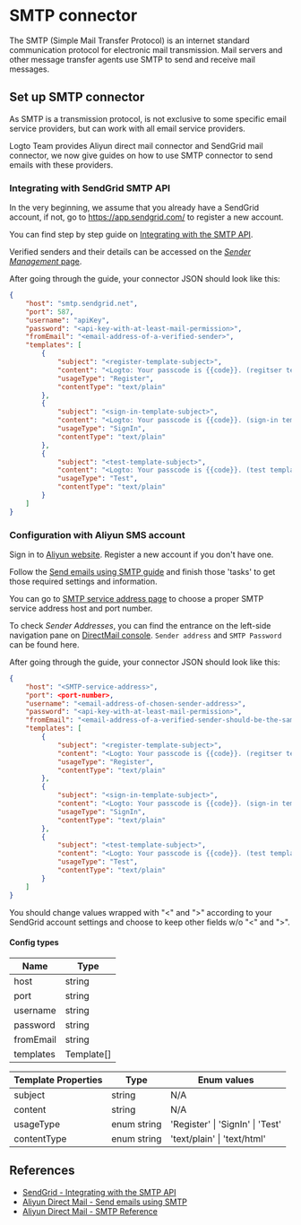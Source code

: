 # SMTP connector

The SMTP (Simple Mail Transfer Protocol) is an internet standard communication protocol for electronic mail transmission. Mail servers and other message transfer agents use SMTP to send and receive mail messages.

## Set up SMTP connector

As SMTP is a transmission protocol, is not exclusive to some specific email service providers, but can work with all email service providers.

Logto Team provides Aliyun direct mail connector and SendGrid mail connector, we now give guides on how to use SMTP connector to send emails with these providers.

### Integrating with SendGrid SMTP API

In the very beginning, we assume that you already have a SendGrid account, if not, go to https://app.sendgrid.com/ to register a new account.

You can find step by step guide on [Integrating with the SMTP API](https://docs.sendgrid.com/for-developers/sending-email/integrating-with-the-smtp-api).

Verified senders and their details can be accessed on the [_Sender Management_ page](https://mc.sendgrid.com/senders).

After going through the guide, your connector JSON should look like this:

```json
{
    "host": "smtp.sendgrid.net",
    "port": 587,
    "username": "apiKey",
    "password": "<api-key-with-at-least-mail-permission>",
    "fromEmail": "<email-address-of-a-verified-sender>",
    "templates": [
        {
            "subject": "<register-template-subject>",
            "content": "<Logto: Your passcode is {{code}}. (regitser template)>",
            "usageType": "Register",
            "contentType": "text/plain"
        },
        {
            "subject": "<sign-in-template-subject>",
            "content": "<Logto: Your passcode is {{code}}. (sign-in template)>",
            "usageType": "SignIn",
            "contentType": "text/plain"
        },
        {
            "subject": "<test-template-subject>",
            "content": "<Logto: Your passcode is {{code}}. (test template)>",
            "usageType": "Test",
            "contentType": "text/plain"
        }
    ]
}
```

### Configuration with Aliyun SMS account

Sign in to [Aliyun website](https://cn.aliyun.com/). Register a new account if you don't have one.

Follow the [Send emails using SMTP guide](https://www.alibabacloud.com/help/en/directmail/latest/send-emails-using-smtp) and finish those 'tasks' to get those required settings and information.

You can go to [SMTP service address page](https://www.alibabacloud.com/help/en/directmail/latest/smtp-service-address) to choose a proper SMTP service address host and port number.

To check _Sender Addresses_, you can find the entrance on the left-side navigation pane on [DirectMail console](https://dm.console.aliyun.com/). `Sender address` and `SMTP Password` can be found here.

After going through the guide, your connector JSON should look like this:

```json
{
    "host": "<SMTP-service-address>",
    "port": <port-number>,
    "username": "<email-address-of-chosen-sender-address>",
    "password": "<api-key-with-at-least-mail-permission>",
    "fromEmail": "<email-address-of-a-verified-sender-should-be-the-same-as-`username`>",
    "templates": [
        {
            "subject": "<register-template-subject>",
            "content": "<Logto: Your passcode is {{code}}. (regitser template)>",
            "usageType": "Register",
            "contentType": "text/plain"
        },
        {
            "subject": "<sign-in-template-subject>",
            "content": "<Logto: Your passcode is {{code}}. (sign-in template)>",
            "usageType": "SignIn",
            "contentType": "text/plain"
        },
        {
            "subject": "<test-template-subject>",
            "content": "<Logto: Your passcode is {{code}}. (test template)>",
            "usageType": "Test",
            "contentType": "text/plain"
        }
    ]
}
```

You should change values wrapped with "<" and ">" according to your SendGrid account settings and choose to keep other fields w/o "<" and ">".

#### Config types

| Name      | Type       |
|-----------|------------|
| host      | string     |
| port      | string     |
| username  | string     |
| password  | string     |
| fromEmail | string     |
| templates | Template[] |

| Template Properties | Type        | Enum values                      |
|---------------------|-------------|----------------------------------|
| subject             | string      | N/A                              |
| content             | string      | N/A                              |
| usageType           | enum string | 'Register' \| 'SignIn' \| 'Test' |
| contentType         | enum string | 'text/plain' \| 'text/html'      |

## References

- [SendGrid - Integrating with the SMTP API](https://docs.sendgrid.com/for-developers/sending-email/integrating-with-the-smtp-api)
- [Aliyun Direct Mail - Send emails using SMTP](https://www.alibabacloud.com/help/en/directmail/latest/send-emails-using-smtp)
- [Aliyun Direct Mail - SMTP Reference](https://www.alibabacloud.com/help/en/directmail/latest/smtp-reference)

